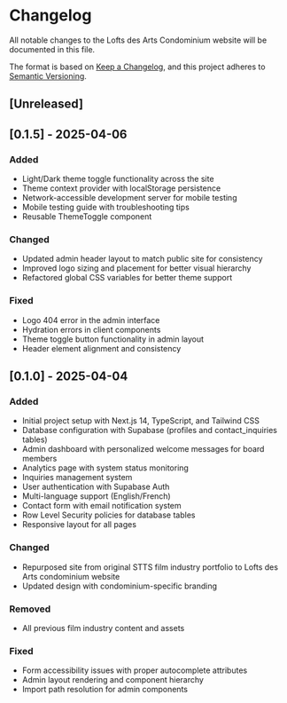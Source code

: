# Changelog

All notable changes to the Lofts des Arts Condominium website will be documented in this file.

The format is based on [Keep a Changelog](https://keepachangelog.com/en/1.0.0/),
and this project adheres to [Semantic Versioning](https://semver.org/spec/v2.0.0.html).

## [Unreleased]

## [0.1.5] - 2025-04-06

### Added
- Light/Dark theme toggle functionality across the site
- Theme context provider with localStorage persistence
- Network-accessible development server for mobile testing
- Mobile testing guide with troubleshooting tips
- Reusable ThemeToggle component

### Changed
- Updated admin header layout to match public site for consistency
- Improved logo sizing and placement for better visual hierarchy
- Refactored global CSS variables for better theme support

### Fixed
- Logo 404 error in the admin interface
- Hydration errors in client components
- Theme toggle button functionality in admin layout
- Header element alignment and consistency

## [0.1.0] - 2025-04-04

### Added
- Initial project setup with Next.js 14, TypeScript, and Tailwind CSS
- Database configuration with Supabase (profiles and contact_inquiries tables)
- Admin dashboard with personalized welcome messages for board members
- Analytics page with system status monitoring
- Inquiries management system
- User authentication with Supabase Auth
- Multi-language support (English/French)
- Contact form with email notification system
- Row Level Security policies for database tables
- Responsive layout for all pages

### Changed
- Repurposed site from original STTS film industry portfolio to Lofts des Arts condominium website
- Updated design with condominium-specific branding

### Removed
- All previous film industry content and assets

### Fixed
- Form accessibility issues with proper autocomplete attributes
- Admin layout rendering and component hierarchy
- Import path resolution for admin components 